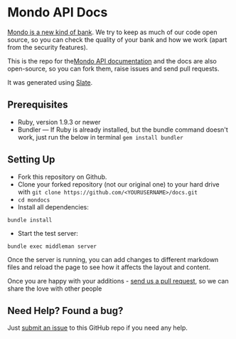 Mondo API Docs
========

[Mondo is a new kind of bank](https://getmondo.co.uk). We try to keep as much of our code open source, so you can check the quality of your bank and how we work (apart from the security features). 

This is the repo for the[Mondo API documentation](https://getmondo.co.uk/docs) and the docs are also open-source, so you can fork them, raise issues and send pull requests. 

It was generated using [Slate](http://tripit.github.io/slate).

## Prerequisites

- Ruby, version 1.9.3 or newer
- Bundler — If Ruby is already installed, but the bundle command doesn't work, just run the below in terminal
```gem install bundler``` 

## Setting Up

- Fork this repository on Github.
- Clone your forked repository (not our original one) to your hard drive with 
```git clone https://github.com/<YOURUSERNAME>/docs.git```
- ```cd mondocs```
- Install all dependencies: 
```shell
bundle install
```
- Start the test server: 
```shell
bundle exec middleman server
```
Once the server is running, you can add changes to different markdown files and reload the page to see how it affects the layout and content. 

Once you are happy with your additions - [send us a pull request](https://github.com/mondough/docs/pulls), so we can share the love with other people

Need Help? Found a bug?
--------------------

Just [submit an issue](https://github.com/mondough/docs/issues) to this GitHub repo if you need any help. 
